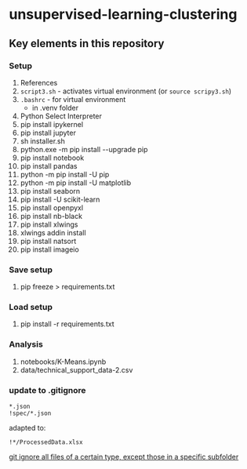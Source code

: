 # unsupervised-learning-clustering

## Key elements in this repository

### Setup

1. References
2. `script3.sh` - activates virtual environment (or `source scripy3.sh`)
3. `.bashrc` - for virtual environment
    - in .venv folder
4. Python Select Interpreter
5. pip install ipykernel
6. pip install jupyter
7. sh installer.sh
8. python.exe -m pip install --upgrade pip
9. pip install notebook
10. pip install pandas
11. python -m pip install -U pip
12. python -m pip install -U matplotlib
13. pip install seaborn
14. pip install -U scikit-learn
15. pip install openpyxl
16. pip install nb-black
17. pip install xlwings
18. xlwings addin install
19. pip install natsort
20. pip install imageio

### Save setup

1. pip freeze > requirements.txt

### Load setup

1. pip install -r requirements.txt

### Analysis

1. notebooks/K-Means.ipynb
2. data/technical_support_data-2.csv

### update to .gitignore

```.gitignore
*.json
!spec/*.json
```

adapted to:

`!*/ProcessedData.xlsx`

[git ignore all files of a certain type, except those in a specific subfolder](https://stackoverflow.com/questions/4621072/git-ignore-all-files-of-a-certain-type-except-those-in-a-specific-subfolder)
